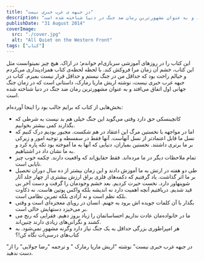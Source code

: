 ```yaml
---
title: "در جبهه ی غرب خبری نیست"
description: "این کتاب را در روزهای آموزشی سربازی‌ام خواندم؛ در اراک. هیچ چیز نمیتوانست مثل این کتاب، خشم آن زمان مرا فروکش کند. با لحظه لحظه‌ی کتاب همزادپنداری می‌کردم و خیالم راحت بود که حداقل من در جنگ نیستم و حداقل قرار نیست بمیرم. کتاب در جبهه غرب خبری نیست، نوشته اریش ماریا رمارک، داستانی است که در زمان جنگ جهانی اول اتفاق می‌افتد و به عنوان مشهورترین رمان ضد جنگ در دنیا شناخته شده است."
publishDate: "31 August 2014"
coverImage:
  src: "./cover.jpg"
  alt: "All Quiet on the Western Front"
tags: ["کتاب"]
---
```


این کتاب را در روزهای آموزشی سربازی‌ام خواندم؛ در اراک. هیچ چیز نمیتوانست مثل این کتاب، خشم آن زمان مرا فروکش کند. با لحظه لحظه‌ی کتاب همزادپنداری می‌کردم و خیالم راحت بود که حداقل من در جنگ نیستم و حداقل قرار نیست بمیرم. کتاب در جبهه غرب خبری نیست، نوشته اریش ماریا رمارک، داستانی است که در زمان جنگ جهانی اول اتفاق می‌افتد و به عنوان مشهورترین رمان ضد جنگ در دنیا شناخته شده است.

بخش‌هایی از کتاب که برایم جالب بود را اینجا آورده‌ام:

- کاتچینسکی حق دارد وقتی می‌گوید این جنگ خیلی هم بد نیست به شرطی که بگذارند کمی بیشتر بخوابیم.
- اما در مواجهه با نخستین مرگ این اعتقاد در هم شکست. مجبور بودیم درک کنیم که نسل ما قابل اعتمادتر از نسل آنهاست. آنها فقط در سفسطه و توجیه امور و زیرکی بر ما برتری داشتند. نخستین بمباران، دنیایی که آنها به ما آموخته بود تکه پاره کرد و به ما نشان داد در اشتباهیم.
- تمام ملاحظات دیگر در ما مرده‌اند. فقط حقایق‌اند که واقعیت دارند. چکمه خوب چیز نایابی است.
- طی دو هفته در ارتش به ما آموزش دادند و این زمان بیشتر از ده سال دوران تحصیل بر ما اثر گذاشت. یاد گرفتیم که دکمه‌های فلزی براق ارزش بیشتری از چهار جلد آثار شوپنهاور دارد. نخست حیرت کردیم. بعد خشم وجودمان را گرفت و دست آخر بی قید شدیم. دریافتیم آنچه اهمیت دارد نه اندیشه بلکه واکس پوتین هاست. نه ذکاوت بلکه نظم است و نه آزادی بلکه تمرین نظامی است.
- بگذار با آن کلمات جویده اش برود به جهنم. انسان در رویای معجزه‌ای است و وقتی بر می‌خیزد دستهایش خالی است.
- ما در خانواده‌مان عادت نداریم احساساتمان را زیاد بروز دهیم. فقرایی که رنج می کشند و نگرانی‌های زیادی دارند چنین‌اند.
- هر امپراطوری بزرگی حداقل به یک جنگ نیاز دارد وگرنه مشهور نمی‌شود. به کتاب‌های درسی‌ات نگاه کن!؟

"در جبهه غرب خبری نیست" نوشته "اریش ماریا رمارک " و ترجمه "رضا جولایی" را از دست ندهید.
